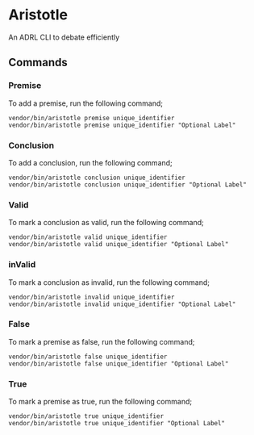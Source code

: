 # Aristotle
An ADRL CLI to debate efficiently

## Commands

### Premise

To add a premise, run the following command;

```shell
vendor/bin/aristotle premise unique_identifier
vendor/bin/aristotle premise unique_identifier "Optional Label"
```

### Conclusion

To add a conclusion, run the following command;

```shell
vendor/bin/aristotle conclusion unique_identifier
vendor/bin/aristotle conclusion unique_identifier "Optional Label"
```

### Valid

To mark a conclusion as valid, run the following command;

```shell
vendor/bin/aristotle valid unique_identifier
vendor/bin/aristotle valid unique_identifier "Optional Label"
```

### inValid

To mark a conclusion as invalid, run the following command;

```shell
vendor/bin/aristotle invalid unique_identifier
vendor/bin/aristotle invalid unique_identifier "Optional Label"
```

### False

To mark a premise as false, run the following command;

```shell
vendor/bin/aristotle false unique_identifier
vendor/bin/aristotle false unique_identifier "Optional Label"
```

### True

To mark a premise as true, run the following command;

```shell
vendor/bin/aristotle true unique_identifier
vendor/bin/aristotle true unique_identifier "Optional Label"
```
